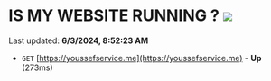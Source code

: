 # IS MY WEBSITE RUNNING ? [![](https://img.shields.io/static/v1?label=Sponsor&message=%E2%9D%A4&logo=GitHub&color=%23fe8e86)](https://github.com/sponsors/Youssef-Lehmam)

Last updated: **6/3/2024, 8:52:23 AM**

- `GET` [https://youssefservice.me](https://youssefservice.me) - **Up** (273ms)
